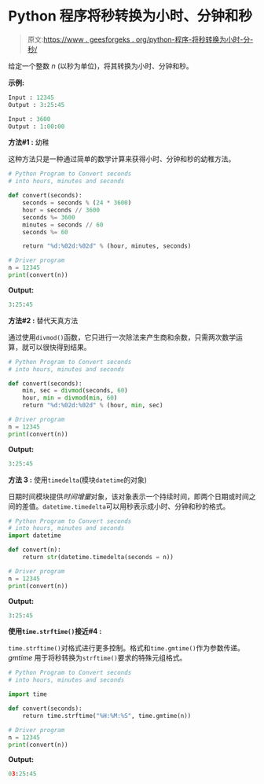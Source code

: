 # Python 程序将秒转换为小时、分钟和秒

> 原文:[https://www . geesforgeks . org/python-程序-将秒转换为小时-分-秒/](https://www.geeksforgeeks.org/python-program-to-convert-seconds-into-hours-minutes-and-seconds/)

给定一个整数 *n* (以秒为单位)，将其转换为小时、分钟和秒。

**示例:**

```py
Input : 12345
Output : 3:25:45

Input : 3600
Output : 1:00:00

```

**方法#1 :** 幼稚

这种方法只是一种通过简单的数学计算来获得小时、分钟和秒的幼稚方法。

```py
# Python Program to Convert seconds
# into hours, minutes and seconds

def convert(seconds):
    seconds = seconds % (24 * 3600)
    hour = seconds // 3600
    seconds %= 3600
    minutes = seconds // 60
    seconds %= 60

    return "%d:%02d:%02d" % (hour, minutes, seconds)

# Driver program
n = 12345
print(convert(n))
```

**Output:**

```py
3:25:45

```

**方法#2 :** 替代天真方法

通过使用`divmod()`函数，它只进行一次除法来产生商和余数，只需两次数学运算，就可以很快得到结果。

```py
# Python Program to Convert seconds
# into hours, minutes and seconds

def convert(seconds):
    min, sec = divmod(seconds, 60)
    hour, min = divmod(min, 60)
    return "%d:%02d:%02d" % (hour, min, sec)

# Driver program
n = 12345
print(convert(n))
```

**Output:**

```py
3:25:45

```

**方法 3 :** 使用`timedelta`(模块`datetime`的对象)

日期时间模块提供*时间增量*对象，该对象表示一个持续时间，即两个日期或时间之间的差值。`datetime.timedelta`可以用秒表示成小时、分钟和秒的格式。

```py
# Python Program to Convert seconds
# into hours, minutes and seconds
import datetime

def convert(n):
    return str(datetime.timedelta(seconds = n))

# Driver program
n = 12345
print(convert(n))
```

**Output:**

```py
3:25:45

```

**使用`time.strftime()`接近#4 :**

`time.strftime()`对格式进行更多控制。格式和`time.gmtime()`作为参数传递。 *gmtime* 用于将秒转换为`strftime()`要求的特殊元组格式。

```py
# Python Program to Convert seconds
# into hours, minutes and seconds

import time

def convert(seconds):
    return time.strftime("%H:%M:%S", time.gmtime(n))

# Driver program
n = 12345
print(convert(n))
```

**Output:**

```py
03:25:45

```